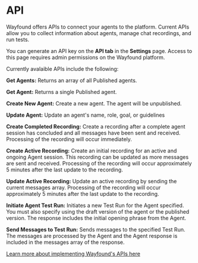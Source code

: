 # API

Wayfound offers APIs to connect your agents to the platform. Current APIs allow you to collect information about agents, manage chat recordings, and run tests.

You can generate an API key on the **API tab** in the **Settings** page. Access to this page requires admin permissions on the Wayfound platform.

Currently avalaible APIs include the following:

**Get Agents:** Returns an array of all Published agents.

**Get Agent:** Returns a single Published agent.

**Create New Agent:** Create a new agent. The agent will be unpublished.

**Update Agent:** Update an agent's name, role, goal, or guidelines

**Create Completed Recording:** Create a recording after a complete agent session has concluded and all messages have been sent and received. Processing of the recording will occur immediately.

**Create Active Recording:** Create an initial recording for an active and ongoing Agent session. This recording can be updated as more messages are sent and received. Processing of the recording will occur approximately 5 minutes after the last update to the recording.

**Update Active Recording:** Update an active recording by sending the current messages array. Processing of the recording will occur approximately 5 minutes after the last update to the recording.

**Initiate Agent Test Run:** Initiates a new Test Run for the Agent specified. You must also specify using the draft version of the agent or the published version. The response includes the initial opening phrase from the Agent.

**Send Messages to Test Run:** Sends messages to the specified Test Run. The messages are processed by the Agent and the Agent response is included in the messages array of the response.

[Learn more about implementing Wayfound's APIs here](https://wayfound-api.readme.io/reference/get-agents)


